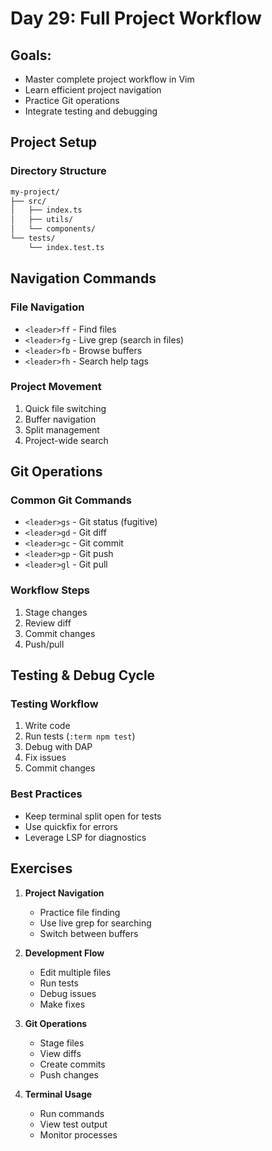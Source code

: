 # Day 29: Full Project Workflow

## Goals:

- Master complete project workflow in Vim
- Learn efficient project navigation
- Practice Git operations
- Integrate testing and debugging

## Project Setup

### Directory Structure

```bash
my-project/
├── src/
│   ├── index.ts
│   ├── utils/
│   └── components/
└── tests/
    └── index.test.ts
```

## Navigation Commands

### File Navigation

- `<leader>ff` - Find files
- `<leader>fg` - Live grep (search in files)
- `<leader>fb` - Browse buffers
- `<leader>fh` - Search help tags

### Project Movement

1. Quick file switching
2. Buffer navigation
3. Split management
4. Project-wide search

## Git Operations

### Common Git Commands

- `<leader>gs` - Git status (fugitive)
- `<leader>gd` - Git diff
- `<leader>gc` - Git commit
- `<leader>gp` - Git push
- `<leader>gl` - Git pull

### Workflow Steps

1. Stage changes
2. Review diff
3. Commit changes
4. Push/pull

## Testing & Debug Cycle

### Testing Workflow

1. Write code
2. Run tests (`:term npm test`)
3. Debug with DAP
4. Fix issues
5. Commit changes

### Best Practices

- Keep terminal split open for tests
- Use quickfix for errors
- Leverage LSP for diagnostics

## Exercises

1. **Project Navigation**

   - Practice file finding
   - Use live grep for searching
   - Switch between buffers

2. **Development Flow**

   - Edit multiple files
   - Run tests
   - Debug issues
   - Make fixes

3. **Git Operations**

   - Stage files
   - View diffs
   - Create commits
   - Push changes

4. **Terminal Usage**
   - Run commands
   - View test output
   - Monitor processes
